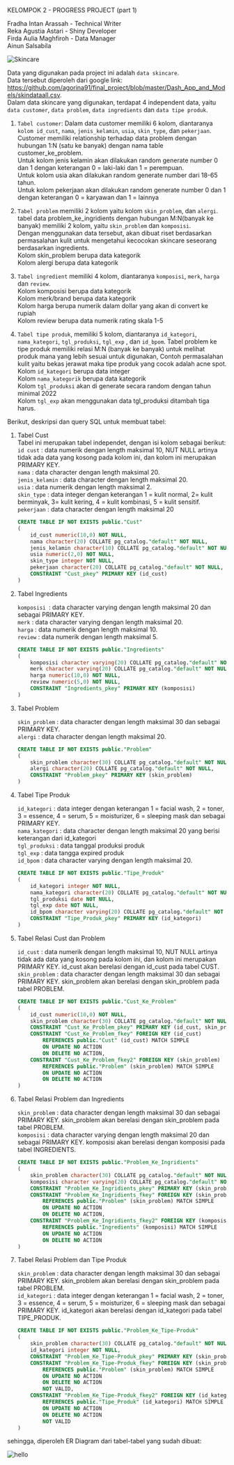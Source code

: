 KELOMPOK 2 - PROGRESS PROJECT (part 1) <br />

Fradha Intan Arassah     - Technical Writer <br />
Reka Agustia Astari      - Shiny Developer <br />
Firda Aulia Maghfiroh    - Data Manager <br />
Ainun Salsabila <br />

![Skincare](https://user-images.githubusercontent.com/39205545/221737487-5c7c84e4-2b66-4d12-b7c5-43d201abf5e6.png)


Data yang digunakan pada project ini adalah `data skincare`. <br />
Data tersebut diperoleh dari google link: https://github.com/agorina91/final_project/blob/master/Dash_App_and_Models/skindataall.csv. <br />
Dalam data skincare yang digunakan, terdapat 4 independent data, yaitu `data customer`, `data problem`, `data ingredients` dan `data tipe produk`.<br />

1.	`Tabel customer`: Dalam data customer memiliki 6 kolom, diantaranya `kolom id_cust`, `nama`, `jenis_kelamin`, `usia`, `skin_type`, dan `pekerjaan`. <br />
Customer memiliki relationship terhadap data problem dengan hubungan 1:N (satu ke banyak) dengan nama table customer_ke_problem.<br />
Untuk kolom jenis kelamin akan dilakukan random generate number 0 dan 1 dengan keterangan 0 = laki-laki dan 1 = perempuan.<br />
Untuk kolom usia akan dilakukan random generate number dari 18-65 tahun.<br />
Untuk kolom pekerjaan akan dilakukan random generate number 0 dan 1 dengan keterangan 0 = karyawan dan 1 = lainnya<br />

2.	`Tabel problem` memiliki 2 kolom yaitu kolom `skin_problem`, dan `alergi`. tabel data problem_ke_ingridients dengan hubungan M:N(banyak ke banyak) memiliki 2 kolom, yaitu `skin_problem` dan `komposisi`. <br />
Dengan menggunakan data tersebut, akan dibuat riset berdasarkan permasalahan kulit untuk mengetahui kecocokan skincare seseorang berdasarkan ingredients. <br />
Kolom skin_problem berupa data kategorik <br />
Kolom alergi berupa data kategorik <br />

3.	`Tabel ingredient` memiliki 4 kolom, diantaranya `komposisi`, `merk`, `harga` dan `review`. <br />
Kolom komposisi berupa data kategorik <br />
Kolom merk/brand berupa data kategorik <br />
Kolom harga berupa numerik dalam dollar yang akan di convert ke rupiah <br />
Kolom review berupa data numerik rating skala 1-5 <br />

4.	`Tabel tipe produk`, memiliki 5 kolom, diantaranya `id_kategori`, `nama_kategori`, `tgl_produksi`, `tgl_exp` , dan `id_bpom`. Tabel problem ke tipe produk memiliki relasi M:N (banyak ke banyak) untuk melihat produk mana yang lebih sesuai untuk digunakan, Contoh permasalahan kulit yaitu bekas jerawat maka tipe produk yang cocok adalah acne spot.<br />
Kolom `id_kategori` berupa data integer <br />
Kolom `nama_kategorik` berupa data kategorik <br />
Kolom `tgl_produksi` akan di generate secara random dengan tahun minimal 2022 <br />
Kolom `tgl_exp` akan menggunakan data tgl_produksi ditambah tiga harus. <br />


Berikut, deskripsi dan query SQL untuk membuat tabel:
1.  Tabel Cust <br />
    Tabel ini merupakan tabel independet, dengan isi kolom sebagai berikut: <br />
    `id cust`       : data numerik dengan length maksimal 10, NUT NULL artinya tidak ada data yang kosong pada kolom ini, dan kolom ini merupakan PRIMARY KEY. <br />
    `nama`          : data character dengan length maksimal 20. <br />
    `jenis_kelamin` : data character dengan length maksimal 20. <br />
    `usia`          : data numerik dengan length maksimal 2. <br />
    `skin_type`     : data integer dengan keterangan 1 = kulit normal, 2= kulit berminyak, 3= kulit kering, 4 = kulit kombinasi, 5 = kulit sensitif. <br />
    `pekerjaan`     : data character dengan length maksimal 20 <br />

    ``` sql
    CREATE TABLE IF NOT EXISTS public."Cust"
    (
        id_cust numeric(10,0) NOT NULL,
        nama character(20) COLLATE pg_catalog."default" NOT NULL,
        jenis_kelamin character(10) COLLATE pg_catalog."default" NOT NULL,
        usia numeric(2,0) NOT NULL,
        skin_type integer NOT NULL,
        pekerjaan character(20) COLLATE pg_catalog."default" NOT NULL,
        CONSTRAINT "Cust_pkey" PRIMARY KEY (id_cust)
    )
    ```

2.  Tabel Ingredients <br />

    `komposisi `: data character varying dengan length maksimal 20 dan sebagai PRIMARY KEY.<br />
    `merk`      : data character varying dengan length maksimal 20.<br />
    `harga`     : data numerik dengan length maksimal 10.<br />
    `review`    : data numerik dengan length maksimal 5.<br />

    ``` sql
    CREATE TABLE IF NOT EXISTS public."Ingredients"
    (
        komposisi character varying(20) COLLATE pg_catalog."default" NOT NULL,
        merk character varying(20) COLLATE pg_catalog."default" NOT NULL,
        harga numeric(10,0) NOT NULL,
        review numeric(5,0) NOT NULL,
        CONSTRAINT "Ingredients_pkey" PRIMARY KEY (komposisi)
    )
    ```

3.  Tabel Problem<br />

    `skin_problem`  : data character dengan length maksimal 30 dan sebagai PRIMARY KEY.<br />
    `alergi`        : data character dengan length maksimal 20.<br />
    ``` sql
    CREATE TABLE IF NOT EXISTS public."Problem"
    (
        skin_problem character(30) COLLATE pg_catalog."default" NOT NULL,
        alergi character(20) COLLATE pg_catalog."default" NOT NULL,
        CONSTRAINT "Problem_pkey" PRIMARY KEY (skin_problem)
    )
    ```

4.  Tabel Tipe Produk <br />

    `id_kategori`   : data integer dengan keterangan 1 = facial wash, 2 = toner, 3 = essence, 4 = serum, 5 = moisturizer, 6 = sleeping mask dan sebagai PRIMARY KEY.<br />
    `nama_kategori` : data character dengan length maksimal 20 yang berisi keterangan dari id_kategori<br />
    `tgl_produksi`  : data tanggal produksi produk<br />
    `tgl_exp`       : data tangga expired produk<br />
    `id_bpom`       : data character varying dengan length maksimal 20.<br />

    ``` sql
    CREATE TABLE IF NOT EXISTS public."Tipe_Produk"
    (
        id_kategori integer NOT NULL,
        nama_kategori character(20) COLLATE pg_catalog."default" NOT NULL,
        tgl_produksi date NOT NULL,
        tgl_exp date NOT NULL,
        id_bpom character varying(20) COLLATE pg_catalog."default" NOT NULL,
        CONSTRAINT "Tipe_Produk_pkey" PRIMARY KEY (id_kategori)
    )
    ```

5.  Tabel Relasi Cust dan Problem <br />

    `id_cust`          : data numerik dengan length maksimal 10, NUT NULL artinya tidak ada data yang kosong pada kolom ini, dan kolom ini merupakan PRIMARY KEY. id_cust akan berelasi dengan id_cust pada tabel CUST.<br />
    `skin_problem`     : data character dengan length maksimal 30 dan sebagai PRIMARY KEY. skin_problem akan berelasi dengan skin_problem pada tabel PROBLEM.<br />

    ``` sql
    CREATE TABLE IF NOT EXISTS public."Cust_Ke_Problem"
    (
        id_cust numeric(10,0) NOT NULL,
        skin_problem character(30) COLLATE pg_catalog."default" NOT NULL,
        CONSTRAINT "Cust_Ke_Problem_pkey" PRIMARY KEY (id_cust, skin_problem),
        CONSTRAINT "Cust_Ke_Problem_fkey" FOREIGN KEY (id_cust)
            REFERENCES public."Cust" (id_cust) MATCH SIMPLE
            ON UPDATE NO ACTION
            ON DELETE NO ACTION,
        CONSTRAINT "Cust_Ke_Problem_fkey2" FOREIGN KEY (skin_problem)
            REFERENCES public."Problem" (skin_problem) MATCH SIMPLE
            ON UPDATE NO ACTION
            ON DELETE NO ACTION
    )
    ```

6.  Tabel Relasi Problem dan Ingredients <br />

    `skin_problem`  : data character dengan length maksimal 30 dan sebagai PRIMARY KEY. skin_problem akan berelasi dengan skin_problem pada tabel PROBLEM.<br />
    `komposisi`     : data character varying dengan length maksimal 20 dan sebagai PRIMARY KEY. komposisi akan berelasi dengan komposisi pada tabel INGREDIENTS.<br />

    ``` sql
    CREATE TABLE IF NOT EXISTS public."Problem_Ke_Ingridients"
    (
        skin_problem character(30) COLLATE pg_catalog."default" NOT NULL,
        komposisi character varying(20) COLLATE pg_catalog."default" NOT NULL,
        CONSTRAINT "Problem_Ke_Ingridients_pkey" PRIMARY KEY (skin_problem, komposisi),
        CONSTRAINT "Problem_Ke_Ingridients_fkey" FOREIGN KEY (skin_problem)
            REFERENCES public."Problem" (skin_problem) MATCH SIMPLE
            ON UPDATE NO ACTION
            ON DELETE NO ACTION,
        CONSTRAINT "Problem_Ke_Ingridients_fkey2" FOREIGN KEY (komposisi)
            REFERENCES public."Ingredients" (komposisi) MATCH SIMPLE
            ON UPDATE NO ACTION
            ON DELETE NO ACTION
    )
    ```

7.  Tabel Relasi Problem dan Tipe Produk<br />

    `skin_problem`  : data character dengan length maksimal 30 dan sebagai PRIMARY KEY. skin_problem akan berelasi dengan skin_problem pada tabel PROBLEM.<br />
    `id_kategori`   : data integer dengan keterangan 1 = facial wash, 2 = toner, 3 = essence, 4 = serum, 5 = moisturizer, 6 = sleeping mask dan sebagai PRIMARY KEY. id_kategori akan berelasi dengan id_kategori pada tabel TIPE_PRODUK.<br />

    ``` sql
    CREATE TABLE IF NOT EXISTS public."Problem_Ke_Tipe-Produk"
    (
        skin_problem character(30) COLLATE pg_catalog."default" NOT NULL,
        id_kategori integer NOT NULL,
        CONSTRAINT "Problem_Ke_Tipe-Produk_pkey" PRIMARY KEY (skin_problem, id_kategori),
        CONSTRAINT "Problem_Ke_Tipe-Produk_fkey" FOREIGN KEY (skin_problem)
            REFERENCES public."Problem" (skin_problem) MATCH SIMPLE
            ON UPDATE NO ACTION
            ON DELETE NO ACTION
            NOT VALID,
        CONSTRAINT "Problem_Ke_Tipe-Produk_fkey2" FOREIGN KEY (id_kategori)
            REFERENCES public."Tipe_Produk" (id_kategori) MATCH SIMPLE
            ON UPDATE NO ACTION
            ON DELETE NO ACTION
            NOT VALID
    )
    ```

sehingga, diperoleh ER Diagram dari tabel-tabel yang sudah dibuat:

![hello](https://user-images.githubusercontent.com/39205545/221522351-f02c313e-cea6-4abe-a7b1-b193072218c3.png)

